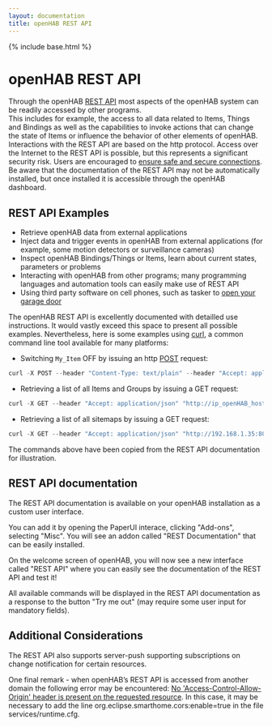 ```yaml
---
layout: documentation
title: openHAB REST API
---
```


{% include base.html %}

# openHAB REST API

Through the openHAB [REST API](https://en.wikipedia.org/wiki/REST_API) most aspects of the openHAB system can be readily accessed by other programs.  
This includes for example, the access to all data related to Items, Things and Bindings as well as the capabilities to invoke actions that can change the state of Items or influence the behavior of other elements of openHAB. 
Interactions with the REST API are based on the http protocol. 
Access over the Internet to the REST API is possible, but this represents a significant security risk. 
Users are encouraged to [ensure safe and secure connections](http://docs.openhab.org/installation/security.html). 
Be aware that the documentation of the REST API may not be automatically installed, but once installed it is accessible through the openHAB dashboard. 

## REST API Examples

- Retrieve openHAB data from external applications
- Inject data and trigger events in openHAB from external applications (for example, some motion detectors or surveillance cameras)
- Inspect openHAB Bindings/Things or Items, learn about current states, parameters or problems
- Interacting with openHAB from other programs; many programming languages and automation tools can easily make use of REST API
- Using third party software on cell phones, such as tasker to [open your garage door](https://community.openhab.org/t/triggering-items-using-openhab-2s-rest-api-from-tasker/14027)

The openHAB REST API is excellently documented with detailled use instructions.
It would vastly exceed this space to present all possible examples.
Nevertheless, here is some examples using [curl](https://en.wikipedia.org/wiki/CURL), a common command line tool available for many platforms:
- Switching ```My_Item``` OFF by issuing an http [POST](https://en.wikipedia.org/wiki/POST_(HTTP)) request: 

```java
curl -X POST --header "Content-Type: text/plain" --header "Accept: application/json" -d "OFF" "http://ip_openHAB_host:8080/rest/items/My_Item"
``` 

- Retrieving a list of all Items and Groups by issuing a GET request: 

```java
curl -X GET --header "Accept: application/json" "http://ip_openHAB_host:8080/rest/items?recursive=false"
``` 

- Retrieving a list of all sitemaps by issuing a GET request:

```java
curl -X GET --header "Accept: application/json" "http://192.168.1.35:8080/rest/sitemaps"
```

The commands above have been copied from the REST API documentation for illustration. 

## REST API documentation

The REST API documentation is available on your openHAB installation as a custom user interface.

You can add it by opening the PaperUI interace, clicking "Add-ons", selecting "Misc". You will see an addon called "REST Documentation" that can be easily installed.

On the welcome screen of openHAB, you will now see a new interface called "REST API" where you can easily see the documentation of the REST API and test it!

All available commands will be displayed in the REST API documentation as a response to the button "Try me out" (may require some user input for mandatory fields).  


## Additional Considerations

The REST API also supports server-push supporting subscriptions on change notification for certain resources.

One final remark - when openHAB’s REST API is accessed from another domain the following error may be encountered: [No 'Access-Control-Allow-Origin' header is present on the requested resource](https://community.openhab.org/t/cors-problem-at-rest-api/3712/10). 
In this case, it may be necessary to add the line org.eclipse.smarthome.cors:enable=true in the file services/runtime.cfg.
